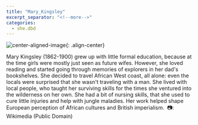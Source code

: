 ```yaml
---
title: "Mary_Kingsley"
excerpt_separator: "<!--more-->"
categories:
  - she.dbd
---
```



![center-aligned-image](https://cdn.pixabay.com/photo/2020/10/26/16/56/man-5687861_1280.png){: .align-center}

Mary Kingsley (1862-1900) grew up with little formal education, because at the time girls were mostly just seen as future wifes. However, she loved reading and started going through memories of explorers in her dad's bookshelves. She decided to travel African West coast, all alone: even the locals were surprised that she wasn't traveling with a man. She lived with local people, who taught her surviving skills for the times she ventured into the wilderness on her own. She had a bit of nursing skills, that she used to cure little injuries and help with jungle maladies. Her work helped shape European perception of African cultures and British imperialism.⁠
⁠
📷: Wikimedia (Public Domain)⁠
